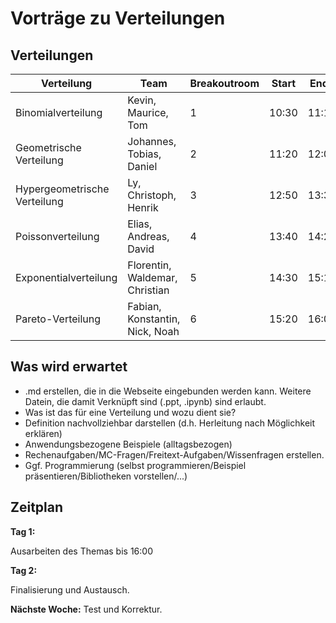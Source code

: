 # Vorträge zu Verteilungen

## Verteilungen

| Verteilung                   | Team                           | Breakoutroom | Start | Ende  |
|------------------------------|--------------------------------|--------------|-------|-------|
| Binomialverteilung           | Kevin, Maurice, Tom            | 1            | 10:30 | 11:10 |
| Geometrische Verteilung      | Johannes, Tobias, Daniel       | 2            | 11:20 | 12:00 |
| Hypergeometrische Verteilung | Ly, Christoph, Henrik          | 3            | 12:50 | 13:30 |
| Poissonverteilung            | Elias, Andreas, David          | 4            | 13:40 | 14:20 |
| Exponentialverteilung        | Florentin, Waldemar, Christian | 5            | 14:30 | 15:10 |
| Pareto-Verteilung            | Fabian, Konstantin, Nick, Noah | 6            | 15:20 | 16:00 |


## Was wird erwartet

* .md erstellen, die in die Webseite eingebunden werden kann. Weitere Datein, die damit Verknüpft sind (.ppt, .ipynb) sind erlaubt.
* Was ist das für eine Verteilung und wozu dient sie?
* Definition nachvollziehbar darstellen (d.h. Herleitung nach Möglichkeit erklären)
* Anwendungsbezogene Beispiele (alltagsbezogen)
* Rechenaufgaben/MC-Fragen/Freitext-Aufgaben/Wissenfragen erstellen.
* Ggf. Programmierung (selbst programmieren/Beispiel präsentieren/Bibliotheken vorstellen/...)

## Zeitplan

**Tag 1:**

Ausarbeiten des Themas bis 16:00

**Tag 2:**

Finalisierung und Austausch.

**Nächste Woche:**
Test und Korrektur.

